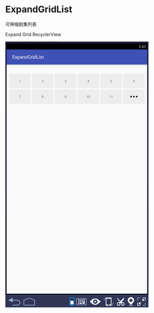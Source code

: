 # ExpandGridList
可伸缩剧集列表

Expand Grid RecyclerView


![](https://github.com/chenmowl/ExpandGridList/blob/master/gif/1.gif)